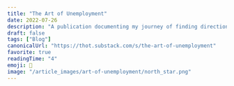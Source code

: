 ```yaml
---
title: "The Art of Unemployment"
date: 2022-07-26
description: "A publication documenting my journey of finding direction and purpose without a 'job'"
draft: false
tags: ["Blog"]
canonicalUrl: "https://thot.substack.com/s/the-art-of-unemployment"
favorite: true
readingTime: "4"
emoji: 💫
image: "/article_images/art-of-unemployment/north_star.png"
---
```

